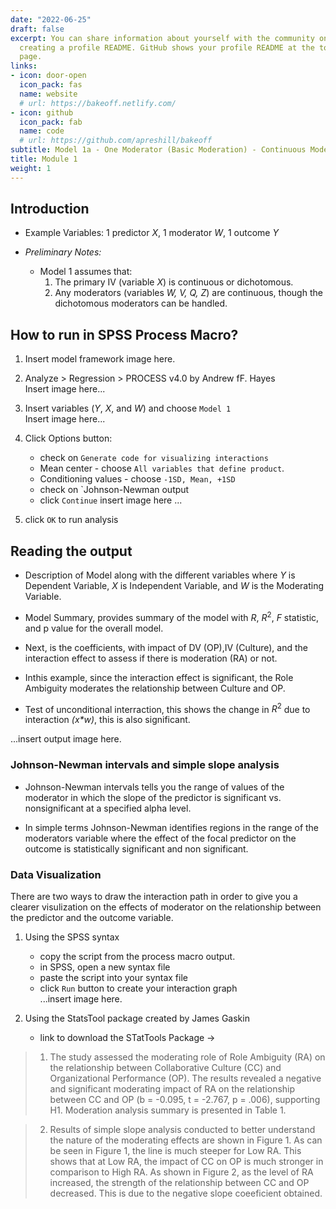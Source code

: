 ```yaml
---
date: "2022-06-25"
draft: false
excerpt: You can share information about yourself with the community on GitHub by
  creating a profile README. GitHub shows your profile README at the top of your profile
  page.
links:
- icon: door-open
  icon_pack: fas
  name: website
  # url: https://bakeoff.netlify.com/
- icon: github
  icon_pack: fab
  name: code
  # url: https://github.com/apreshill/bakeoff
subtitle: Model 1a - One Moderator (Basic Moderation) - Continuous Moderator
title: Module 1
weight: 1
---
```


## Introduction  

- Example Variables: 1 predictor *X*, 1 moderator *W*, 1 outcome *Y*  

- *Preliminary Notes:*  

    - Model 1 assumes that:  
      1. The primary IV (variable *X*) is continuous or dichotomous.  
      2. Any moderators (variables *W, V, Q, Z*) are continuous, though the dichotomous moderators can be handled.  

## How to run in SPSS Process Macro?  

1. Insert model framework image here.  

2. Analyze > Regression > PROCESS v4.0 by Andrew fF. Hayes  
    Insert image here...  

3. Insert variables (*Y*, *X*, and *W*) and choose `Model 1`  
    Insert image here...  

4. Click Options button:  
    - check on `Generate code for visualizing interactions`  
    - Mean center - choose `All variables that define product`.  
    - Conditioning values - choose `-1SD, Mean, +1SD`  
    - check on `Johnson-Newman output  
    - click `Continue`
    insert image here ...  

5. click `OK` to run analysis  

## Reading the output  

- Description of Model along with the different variables where *Y* is Dependent Variable, *X* is Independent Variable, and *W* is the Moderating Variable.  

- Model Summary, provides summary of the model with *R*, $R^2$, *F* statistic, and p value for the overall model.  

- Next, is the coefficients, with impact of DV (OP),IV (Culture), and the interaction effect to assess if there is moderation (RA) or not.  

- Inthis example, since the interaction effect is significant, the Role Ambiguity moderates the relationship between Culture and OP.  
- Test of unconditional interraction, this shows the change in $R^2$ due to interaction _(x*w)_, this is also significant.  

...insert output image here.  

### Johnson-Newman intervals and simple slope analysis  

- Johnson-Newman intervals tells you the range of values of the moderator in which the slope of the predictor is significant vs. nonsignificant at a specified alpha level.  

- In simple terms Johnson-Newman identifies regions in the range of the moderators variable where the effect of the focal predictor on the outcome is statistically significant and non significant.  

### Data Visualization  

There are two ways to draw the interaction path in order to give you a clearer visulization on the effects of moderator on the relationship between the predictor and the outcome variable.  

1. Using the SPSS syntax  
    - copy the script from the process macro output.  
    - in SPSS, open a new syntax file  
    - paste the script into your syntax file  
    - click `Run` button to create your interaction graph  
    ...insert image here.  

2. Using the StatsTool package created by James Gaskin  
    - link to download the STatTools Package ->  

> 1. The study assessed the moderating role of Role Ambiguity (RA) on the relationship between Collaborative Culture (CC) and Organizational Performance (OP). The results revealed a negative and significant moderating impact of RA on the relationship between CC and OP (b = -0.095, t = -2.767, p = .006), supporting H1. Moderation analysis summary is presented in Table 1.  

> 2. Results of simple slope analysis conducted to better understand the nature of the moderating effects are shown in Figure 1. As can be seen in Figure 1, the line is much steeper for Low RA. This shows that at Low RA, the impact of CC on OP is much stronger in comparison to High RA. As shown in Figure 2, as the level of RA increased, the strength of the relationship between CC and OP decreased. This is due to the negative slope coeeficient obtained.
